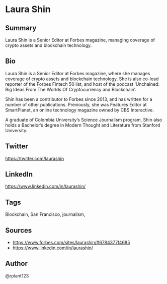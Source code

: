 # Laura Shin

## Summary
Laura Shin is a Senior Editor at Forbes magazine, managing coverage of crypto assets and blockchain technology. 

## Bio
Laura Shin is a Senior Editor at Forbes magazine, where she manages coverage of crypto assets and blockchain technology. She is also co-lead reporter of the Forbes Fintech 50 list, and host of the podcast ‘Unchained: Big Ideas From The Worlds Of Cryptocurrency and Blockchain’. 

Shin has been a contributor to Forbes since 2013, and has written for a number of other publications. Previously, she was Features Editor at SmartPlanet, an online technology magazine owned by CBS Interactive. 

A graduate of Colombia University’s Science Journalism program, Shin also holds a Bachelor’s degree in Modern Thought and Literature from Stanford University. 

## Twitter
https://twitter.com/laurashin

## LinkedIn
https://www.linkedin.com/in/laurashin/

## Tags
Blockchain, San Francisco, journalism, 

## Sources
* https://www.forbes.com/sites/laurashin/#6784377f4685
* https://www.linkedin.com/in/laurashin/

## Author
@rplant123

